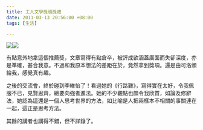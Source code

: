 ```yaml
---
title: 工人文學獎頒獎禮
date: 2011-03-13 20:56:00 +08:00
tags: [生活]

---
```


![](//3.bp.blogspot.com/-GGAYEvu3UnU/TXzAWE3cDOI/AAAAAAAAAR4/bO2lJI4CtAU/s320/031311210011.jpg)![](//3.bp.blogspot.com/-Z6TzLTsCkpg/TXzAV-UxQbI/AAAAAAAAARw/kQIqr5xTf8I/s320/031311140315.jpg)  
  
有點意外地拿這個推薦獎，文章寫得有點倉卒，被評成欲涵蓋廣面而失卻深度，亦是準確，甚合我意。不過和我原本想法的差距在於，竟然拿到獎項。還是由可洛頒給我，感覺真有趣。  
  
之後的交流會，終於碰到李維怡了！看過她的《行路難》，寫得實在太好，令我佩服不已，見賢思齊，總要向強者進法。她的不少觀點也頗令我欣賞，如論及修辭法，她認為這還是一個人思考世界的方法，如比喻是人把兩樣本不相關的事關連在一起，這正是思考方法。  
  
其餘的講者也講得不錯，但不詳錄了。
